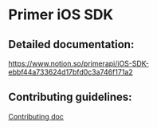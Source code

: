 # Primer iOS SDK

## Detailed documentation:
https://www.notion.so/primerapi/iOS-SDK-ebbf44a733624d17bfd0c3a746f171a2

## Contributing guidelines:

[Contributing doc](Contributing.md)
